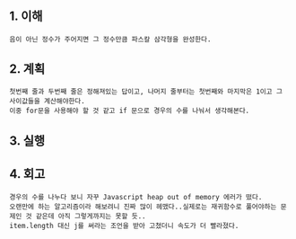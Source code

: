 # <Pascals Triangle>

## 1. 이해

    음이 아닌 정수가 주어지면 그 정수만큼 파스칼 삼각형을 완성한다.

## 2. 계획

    첫번째 줄과 두번째 줄은 정해져있는 답이고, 나머지 줄부터는 첫번째와 마지막은 1이고 그 사이값들을 계산해야한다.
    이중 for문을 사용해야 할 것 같고 if 문으로 경우의 수를 나눠서 생각해본다.

## 3. 실행 

## 4. 회고

    경우의 수를 나누다 보니 자꾸 Javascript heap out of memory 에러가 떴다.
    오랜만에 하는 알고리즘이라 해보려니 진짜 많이 헤맸다..실제로는 재귀함수로 풀어야하는 문제인 것 같은데 아직 그렇게까지는 못할 듯..
    item.length 대신 j를 써라는 조언을 받아 고쳤더니 속도가 더 빨라졌다.
